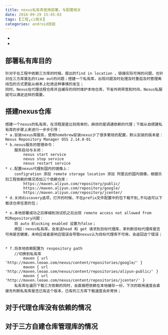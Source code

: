 ```yaml
---
title: nexus私有库使用部署，与配置相关
date: 2018-09-29 15:45:03
tags: [工程,ci相关]
categories: android技能
---
```

* 
* 
<!-- more -->
##  部署私有库目的  ## 
```
针对于在工程中依赖三方库的时候，报出的find in location ，链接实际可用的问题，也针对在三方库莫名的time out的问题；搭建一个私有库，出现问题及时处理及时重启及时管理离线包的方式更能从根本上杜绝这种事情的发生；
同时，Nexus在代理远程仓库并且缓存的同时维护本地仓库，节省外网带宽和时间，Nexus私服就可以满足这样的需要。
```
## 搭建nexus仓库 ##
	搭建一个nexus的私有库，在流程是是比较简单的，麻烦的是调通依赖的代理；下面从自搭建私有库的步骤上来进行一步步引导：
	* a.安装nexus库服务，使用homebrew安装nexus少了很多繁琐的配置，默认安装的版本是：Nexus Repository Manager OSS 2.14.8-01
	* b.nexus服务的管理命令：
		服务启动与关闭：
			nexus start service
			nexus stop service
			nexus restart service
	* c.配置nexus代理到国内的镜像上：
		configration 添加 remote storage location 添加 阿里云的国内镜像，根据乐刻工程依赖的情况添加三个依赖仓库：
			https://maven.aliyun.com/repository/public/
			https://maven.aliyun.com/repository/google/
			https://maven.aliyun.com/repository/jcenter/
	* d.关闭discovery选项，打开的时候，不在prefix文件配置中的包下载不到,不勾选可以下载该仓库任意的包；

	* e.本地部署成功之后移植到测试机之后出现 remote access not allowed from M2Repository问题：
		将 auto Blocking enabled 设置为false；
		原因：nexus私有库，会发送head 和 get 请求到目标代理库，来判断目标代理库是否可用是否健康，未响应或者是响应错误会导致nexus认为目标代理库不可用，会返回这个错误；


	* f.将本地依赖配置为 respository path 
		//切换到私有库
	        maven { url 'http://maven.leoao.com/nexus/content/repositories/google/' }
	        maven { url 'http://maven.leoao.com/nexus/content/repositories/aliyun-public/' }
	        maven { url 'http://maven.leoao.com/nexus/content/repositories/jcenter/' }
	    私有库在遍历下载三方依赖的同时，会直接把依赖在本地缓存一份，下次的取用速度会直接先判断私有库是否已有这个版本，已有的三方库下载速度会非常快；
## 对于代理仓库没有依赖的情况 ##
	

## 对于三方自建仓库管理库的情况 ##






